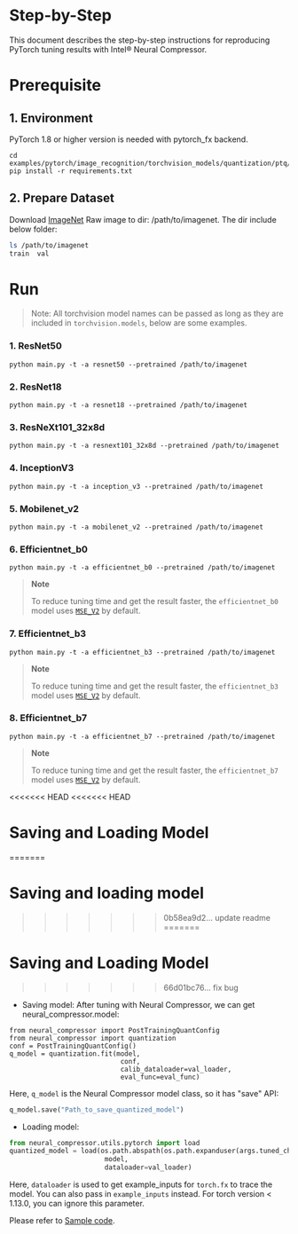 Step-by-Step
============

This document describes the step-by-step instructions for reproducing PyTorch tuning results with Intel® Neural Compressor.

# Prerequisite

## 1. Environment

PyTorch 1.8 or higher version is needed with pytorch_fx backend.

```shell
cd examples/pytorch/image_recognition/torchvision_models/quantization/ptq/cpu/fx
pip install -r requirements.txt
```

## 2. Prepare Dataset

Download [ImageNet](http://www.image-net.org/) Raw image to dir: /path/to/imagenet.  The dir include below folder:

```bash
ls /path/to/imagenet
train  val
```

# Run

> Note: All torchvision model names can be passed as long as they are included in `torchvision.models`, below are some examples.

### 1. ResNet50

```shell
python main.py -t -a resnet50 --pretrained /path/to/imagenet
```

### 2. ResNet18

```shell
python main.py -t -a resnet18 --pretrained /path/to/imagenet
```

### 3. ResNeXt101_32x8d

```shell
python main.py -t -a resnext101_32x8d --pretrained /path/to/imagenet
```

### 4. InceptionV3

```shell
python main.py -t -a inception_v3 --pretrained /path/to/imagenet
```

### 5. Mobilenet_v2

```shell
python main.py -t -a mobilenet_v2 --pretrained /path/to/imagenet
```

### 6. Efficientnet_b0

```shell
python main.py -t -a efficientnet_b0 --pretrained /path/to/imagenet
```
> **Note**
>
> To reduce tuning time and get the result faster, the `efficientnet_b0` model uses 
> [`MSE_V2`](/docs/source/tuning_strategies.md#MSE_v2) by default.


### 7. Efficientnet_b3

```shell
python main.py -t -a efficientnet_b3 --pretrained /path/to/imagenet
```
> **Note**
>
> To reduce tuning time and get the result faster, the `efficientnet_b3` model uses 
> [`MSE_V2`](/docs/source/tuning_strategies.md#MSE_v2) by default.
### 8. Efficientnet_b7

```shell
python main.py -t -a efficientnet_b7 --pretrained /path/to/imagenet
```
> **Note**
>
> To reduce tuning time and get the result faster, the `efficientnet_b7` model uses 
> [`MSE_V2`](/docs/source/tuning_strategies.md#MSE_v2) by default.


<<<<<<< HEAD
<<<<<<< HEAD
# Saving and Loading Model
=======
# Saving and loading model
>>>>>>> 0b58ea9d2... update readme
=======
# Saving and Loading Model
>>>>>>> 66d01bc76... fix bug

* Saving model:
  After tuning with Neural Compressor, we can get neural_compressor.model:

```
from neural_compressor import PostTrainingQuantConfig
from neural_compressor import quantization
conf = PostTrainingQuantConfig()
q_model = quantization.fit(model,
                            conf,
                            calib_dataloader=val_loader,
                            eval_func=eval_func)
```

Here, `q_model` is the Neural Compressor model class, so it has "save" API:

```python
q_model.save("Path_to_save_quantized_model")
```

* Loading model:

```python
from neural_compressor.utils.pytorch import load
quantized_model = load(os.path.abspath(os.path.expanduser(args.tuned_checkpoint)),
                        model,
                        dataloader=val_loader)
```
Here, `dataloader` is used to get example_inputs for `torch.fx` to trace the model. You can also pass in `example_inputs` instead. For torch version < 1.13.0, you can ignore this parameter.

Please refer to [Sample code](./main.py).
